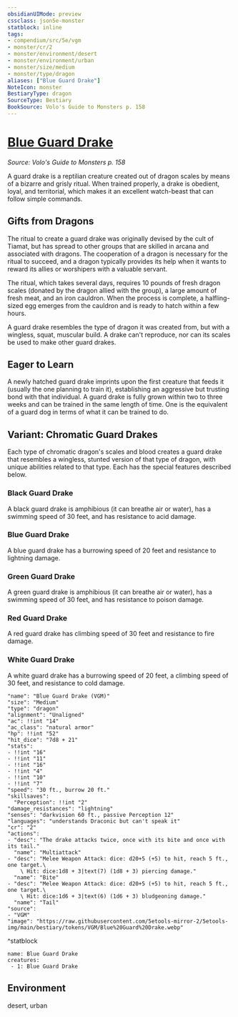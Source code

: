 ```yaml
---
obsidianUIMode: preview
cssclass: json5e-monster
statblock: inline
tags:
- compendium/src/5e/vgm
- monster/cr/2
- monster/environment/desert
- monster/environment/urban
- monster/size/medium
- monster/type/dragon
aliases: ["Blue Guard Drake"]
NoteIcon: monster
BestiaryType: dragon
SourceType: Bestiary
BookSource: Volo's Guide to Monsters p. 158
---
```

# [Blue Guard Drake](3-Mechanics\CLI\bestiary\dragon/blue-guard-drake-vgm.md)
*Source: Volo's Guide to Monsters p. 158*  

A guard drake is a reptilian creature created out of dragon scales by means of a bizarre and grisly ritual. When trained properly, a drake is obedient, loyal, and territorial, which makes it an excellent watch-beast that can follow simple commands.

## Gifts from Dragons

The ritual to create a guard drake was originally devised by the cult of Tiamat, but has spread to other groups that are skilled in arcana and associated with dragons. The cooperation of a dragon is necessary for the ritual to succeed, and a dragon typically provides its help when it wants to reward its allies or worshipers with a valuable servant.

The ritual, which takes several days, requires 10 pounds of fresh dragon scales (donated by the dragon allied with the group), a large amount of fresh meat, and an iron cauldron. When the process is complete, a halfling-sized egg emerges from the cauldron and is ready to hatch within a few hours.

A guard drake resembles the type of dragon it was created from, but with a wingless, squat, muscular build. A drake can't reproduce, nor can its scales be used to make other guard drakes.

## Eager to Learn

A newly hatched guard drake imprints upon the first creature that feeds it (usually the one planning to train it), establishing an aggressive but trusting bond with that individual. A guard drake is fully grown within two to three weeks and can be trained in the same length of time. One is the equivalent of a guard dog in terms of what it can be trained to do.

## Variant: Chromatic Guard Drakes

Each type of chromatic dragon's scales and blood creates a guard drake that resembles a wingless, stunted version of that type of dragon, with unique abilities related to that type. Each has the special features described below.

### Black Guard Drake

A black guard drake is amphibious (it can breathe air or water), has a swimming speed of 30 feet, and has resistance to acid damage.

### Blue Guard Drake

A blue guard drake has a burrowing speed of 20 feet and resistance to lightning damage.

### Green Guard Drake

A green guard drake is amphibious (it can breathe air or water), has a swimming speed of 30 feet, and has resistance to poison damage.

### Red Guard Drake

A red guard drake has climbing speed of 30 feet and resistance to fire damage.

### White Guard Drake

A white guard drake has a burrowing speed of 20 feet, a climbing speed of 30 feet, and resistance to cold damage.

```statblock
"name": "Blue Guard Drake (VGM)"
"size": "Medium"
"type": "dragon"
"alignment": "Unaligned"
"ac": !!int "14"
"ac_class": "natural armor"
"hp": !!int "52"
"hit_dice": "7d8 + 21"
"stats":
- !!int "16"
- !!int "11"
- !!int "16"
- !!int "4"
- !!int "10"
- !!int "7"
"speed": "30 ft., burrow 20 ft."
"skillsaves":
  "Perception": !!int "2"
"damage_resistances": "lightning"
"senses": "darkvision 60 ft., passive Perception 12"
"languages": "understands Draconic but can't speak it"
"cr": "2"
"actions":
- "desc": "The drake attacks twice, once with its bite and once with its tail."
  "name": "Multiattack"
- "desc": "Melee Weapon Attack: dice: d20+5 (+5) to hit, reach 5 ft., one target.\
    \ Hit: dice:1d8 + 3|text(7) (1d8 + 3) piercing damage."
  "name": "Bite"
- "desc": "Melee Weapon Attack: dice: d20+5 (+5) to hit, reach 5 ft., one target.\
    \ Hit: dice:1d6 + 3|text(6) (1d6 + 3) bludgeoning damage."
  "name": "Tail"
"source":
- "VGM"
"image": "https://raw.githubusercontent.com/5etools-mirror-2/5etools-img/main/bestiary/tokens/VGM/Blue%20Guard%20Drake.webp"
```
^statblock

```encounter-table
name: Blue Guard Drake
creatures:
 - 1: Blue Guard Drake
```

## Environment

desert, urban